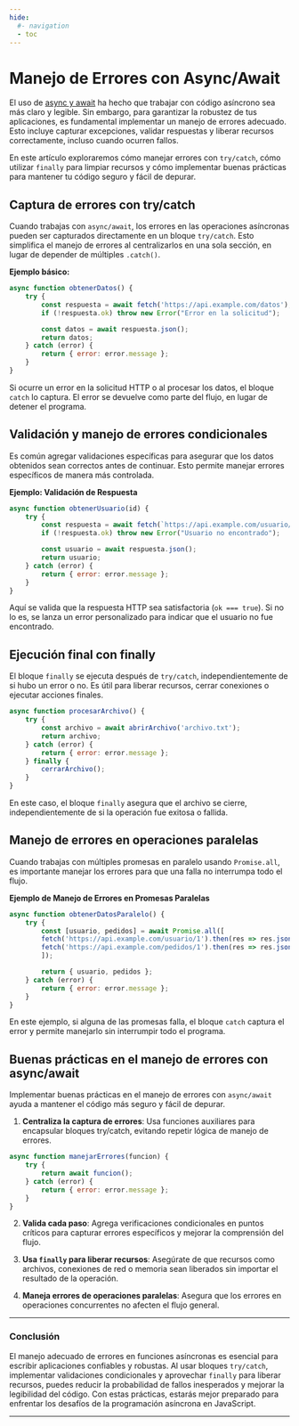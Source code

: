 ```yaml
---
hide:
  #- navigation
  - toc
---
```


<link rel="stylesheet" href="../../assets/stylesheets/javascript.css">

# **Manejo de Errores con Async/Await**

El uso de [async y await](../async-await/) ha hecho que trabajar con código asíncrono sea más claro y legible. Sin embargo, para garantizar la robustez de tus aplicaciones, es fundamental implementar un manejo de errores adecuado. Esto incluye capturar excepciones, validar respuestas y liberar recursos correctamente, incluso cuando ocurren fallos.

En este artículo exploraremos cómo manejar errores con `try/catch`, cómo utilizar `finally` para limpiar recursos y cómo implementar buenas prácticas para mantener tu código seguro y fácil de depurar.

## **Captura de errores con try/catch**

Cuando trabajas con `async/await`, los errores en las operaciones asíncronas pueden ser capturados directamente en un bloque `try/catch`. Esto simplifica el manejo de errores al centralizarlos en una sola sección, en lugar de depender de múltiples `.catch()`.

**Ejemplo básico:**

```js linenums="1" title="javascript"
async function obtenerDatos() {
    try {
        const respuesta = await fetch('https://api.example.com/datos');
        if (!respuesta.ok) throw new Error("Error en la solicitud");

        const datos = await respuesta.json();
        return datos;
    } catch (error) {
        return { error: error.message };
    }
}
```

Si ocurre un error en la solicitud HTTP o al procesar los datos, el bloque `catch` lo captura. El error se devuelve como parte del flujo, en lugar de detener el programa.

## **Validación y manejo de errores condicionales**

Es común agregar validaciones específicas para asegurar que los datos obtenidos sean correctos antes de continuar. Esto permite manejar errores específicos de manera más controlada.

**Ejemplo: Validación de Respuesta**

```js linenums="1" title="javascript"
async function obtenerUsuario(id) {
    try {
        const respuesta = await fetch(`https://api.example.com/usuario/${id}`);
        if (!respuesta.ok) throw new Error("Usuario no encontrado");

        const usuario = await respuesta.json();
        return usuario;
    } catch (error) {
        return { error: error.message };
    }
}
```

Aquí se valida que la respuesta HTTP sea satisfactoria (`ok === true`). Si no lo es, se lanza un error personalizado para indicar que el usuario no fue encontrado.

## **Ejecución final con finally**

El bloque `finally` se ejecuta después de `try/catch`, independientemente de si hubo un error o no. Es útil para liberar recursos, cerrar conexiones o ejecutar acciones finales.

```js linenums="1" title="javascript"
async function procesarArchivo() {
    try {
        const archivo = await abrirArchivo('archivo.txt');
        return archivo;
    } catch (error) {
        return { error: error.message };
    } finally {
        cerrarArchivo();
    }
}
```

En este caso, el bloque `finally` asegura que el archivo se cierre, independientemente de si la operación fue exitosa o fallida.

## **Manejo de errores en operaciones paralelas**

Cuando trabajas con múltiples promesas en paralelo usando `Promise.all`, es importante manejar los errores para que una falla no interrumpa todo el flujo.

**Ejemplo de Manejo de Errores en Promesas Paralelas**

```js linenums="1" title="javascript"
async function obtenerDatosParalelo() {
    try {
        const [usuario, pedidos] = await Promise.all([
        fetch('https://api.example.com/usuario/1').then(res => res.json()),
        fetch('https://api.example.com/pedidos/1').then(res => res.json())
        ]);

        return { usuario, pedidos };
    } catch (error) {
        return { error: error.message };
    }
}
```

En este ejemplo, si alguna de las promesas falla, el bloque `catch` captura el error y permite manejarlo sin interrumpir todo el programa.

## **Buenas prácticas en el manejo de errores con async/await**

Implementar buenas prácticas en el manejo de errores con `async/await` ayuda a mantener el código más seguro y fácil de depurar.

  1. **Centraliza la captura de errores**: Usa funciones auxiliares para encapsular bloques try/catch, evitando repetir lógica de manejo de errores.

```js linenums="1" title="javascript"
async function manejarErrores(funcion) {
    try {
        return await funcion();
    } catch (error) {
        return { error: error.message };
    }
}
```

  2. **Valida cada paso**: Agrega verificaciones condicionales en puntos críticos para capturar errores específicos y mejorar la comprensión del flujo.

  3. **Usa `finally` para liberar recursos**: Asegúrate de que recursos como archivos, conexiones de red o memoria sean liberados sin importar el resultado de la operación.

  4. **Maneja errores de operaciones paralelas**: Asegura que los errores en operaciones concurrentes no afecten el flujo general.

  ***

### **Conclusión**

El manejo adecuado de errores en funciones asíncronas es esencial para escribir aplicaciones confiables y robustas. Al usar bloques `try/catch`, implementar validaciones condicionales y aprovechar `finally` para liberar recursos, puedes reducir la probabilidad de fallos inesperados y mejorar la legibilidad del código. Con estas prácticas, estarás mejor preparado para enfrentar los desafíos de la programación asíncrona en JavaScript.

***

<br>
